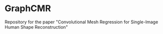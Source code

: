 # GraphCMR
Repository for the paper "Convolutional Mesh Regression for Single-Image Human Shape Reconstruction"
